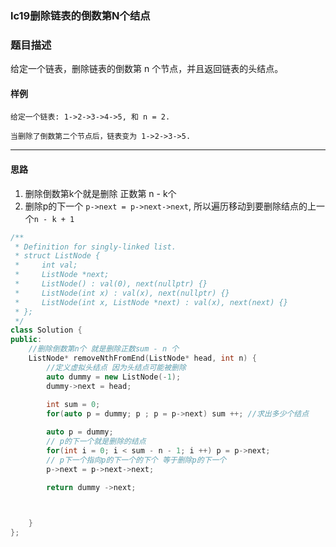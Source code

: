 ### lc19删除链表的倒数第N个结点

### 题目描述
给定一个链表，删除链表的倒数第 n 个节点，并且返回链表的头结点。


#### 样例

```
给定一个链表: 1->2->3->4->5, 和 n = 2.

当删除了倒数第二个节点后，链表变为 1->2->3->5.
```

----------
#### 思路
1. 删除倒数第k个就是删除 正数第 n - k个
2. 删除p的下一个 `p->next = p->next->next`, 所以遍历移动到要删除结点的上一个`n - k + 1`
```c++
/**
 * Definition for singly-linked list.
 * struct ListNode {
 *     int val;
 *     ListNode *next;
 *     ListNode() : val(0), next(nullptr) {}
 *     ListNode(int x) : val(x), next(nullptr) {}
 *     ListNode(int x, ListNode *next) : val(x), next(next) {}
 * };
 */
class Solution {
public:
    //删除倒数第n个 就是删除正数sum - n 个
    ListNode* removeNthFromEnd(ListNode* head, int n) {
        //定义虚拟头结点 因为头结点可能被删除
        auto dummy = new ListNode(-1);
        dummy->next = head;
       
        int sum = 0;
        for(auto p = dummy; p ; p = p->next) sum ++; //求出多少个结点

        auto p = dummy;
        // p的下一个就是删除的结点
        for(int i = 0; i < sum - n - 1; i ++) p = p->next;
        // p下一个指向p的下一个的下个 等于删除p的下一个
        p->next = p->next->next;

        return dummy ->next;

       

    }
};
```


